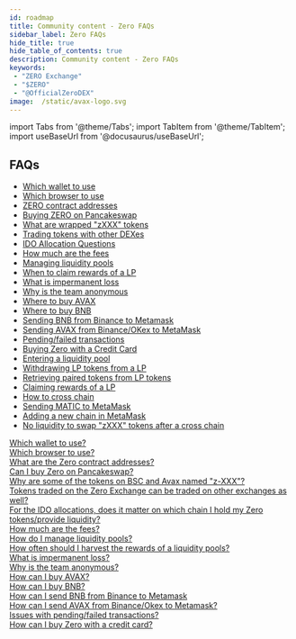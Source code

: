 ```yaml
---
id: roadmap
title: Community content - Zero FAQs
sidebar_label: Zero FAQs
hide_title: true
hide_table_of_contents: true
description: Community content - Zero FAQs
keywords:
 - "ZERO Exchange"
 - "$ZERO"
 - "@OfficialZeroDEX"
image:  /static/avax-logo.svg
---
```


import Tabs from '@theme/Tabs';
import TabItem from '@theme/TabItem';
import useBaseUrl from '@docusaurus/useBaseUrl';



## FAQs

* [Which wallet to use](faq/faq001.md)  
* [Which browser to use](faq/faq002.md)  
* [ZERO contract addresses](faq/faq003.md)  
* [Buying ZERO on Pancakeswap](faq/faq004.md)  
* [What are wrapped "zXXX" tokens](faq/faq005.md)  
* [Trading tokens with other DEXes](faq/faq006.md)  
* [IDO Allocation Questions](faq/faq007.md)  
* [How much are the fees](faq/faq008.md)  
* [Managing liquidity pools](faq/faq009.md)  
* [When to claim rewards of a LP](faq/faq010.md)  
* [What is impermanent loss](faq/faq011.md)  
* [Why is the team anonymous](faq/faq012.md)  
* [Where to buy AVAX](faq/faq013.md)  
* [Where to buy BNB](faq/faq014.md)  
* [Sending BNB from Binance to Metamask](faq/faq015.md)  
* [Sending AVAX from Binance/OKex to MetaMask](faq/faq016.md)  
* [Pending/failed transactions](faq/faq017.md)  
* [Buying Zero with a Credit Card](faq/faq018.md)  
* [Entering a liquidity pool](faq/faq019.md)  
* [Withdrawing LP tokens from a LP](faq/faq020.md)  
* [Retrieving paired tokens from LP tokens](faq/faq021.md)  
* [Claiming rewards of a LP](faq/faq022.md)  
* [How to cross chain](faq/faq023.md)  
* [Sending MATIC to MetaMask](faq/faq024.md)  
* [Adding a new chain in MetaMask](faq/faq025.md) 
* [No liquidity to swap "zXXX" tokens after a cross chain](faq/faq026.md) 

<a href="/docs/faq/faq001/" alt="FAQ1">Which wallet to use?</a><br/>
<a href="/docs/faq/faq002/" alt="FAQ2">Which browser to use?</a><br/>
<a href="/docs/faq/faq003/" alt="FAQ3">What are the Zero contract addresses?</a><br/>
<a href="/docs/faq/faq004/" alt="FAQ4">Can I buy Zero on Pancakeswap?</a><br/>
<a href="/docs/faq/faq005/" alt="FAQ5">Why are some of the tokens on BSC and Avax named "z-XXX"?</a><br/>
<a href="/docs/faq/faq006/" alt="FAQ6">Tokens traded on the Zero Exchange can be traded on other exchanges as well?</a><br/>
<a href="/docs/faq/faq007/" alt="FAQ7">For the IDO allocations, does it matter on which chain I hold my Zero tokens/provide liquidity?</a><br/>
<a href="/docs/faq/faq008/" alt="FAQ8">How much are the fees?</a><br/>
<a href="/docs/faq/faq009/" alt="FAQ9">How do I manage liquidity pools?</a><br/>
<a href="/docs/faq/faq010/" alt="FAQ10">How often should I harvest the rewards of a liquidity pools?</a><br/>
<a href="/docs/faq/faq011/" alt="FAQ11">What is impermanent loss?</a><br/>
<a href="/docs/faq/faq012/" alt="FAQ12">Why is the team anonymous?</a><br/>
<a href="/docs/faq/faq013/" alt="FAQ13">How can I buy AVAX?</a><br/>
<a href="/docs/faq/faq014/" alt="FAQ14">How can I buy BNB?</a><br/>
<a href="/docs/faq/faq015/" alt="FAQ15">How can I send BNB from Binance to Metamask</a><br/>
<a href="/docs/faq/faq016/" alt="FAQ16">How can I send AVAX from Binance/Okex to Metamask?</a><br/>
<a href="/docs/faq/faq017/" alt="FAQ17">Issues with pending/failed transactions?</a><br/>
<a href="/docs/faq/faq018/" alt="FAQ18">How can I buy Zero with a credit card?</a><br/>
